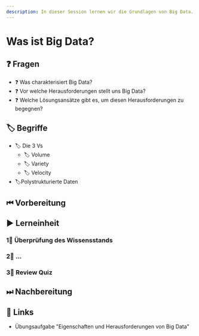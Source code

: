 ```yaml
---
description: In dieser Session lernen wir die Grundlagen von Big Data.
---
```


# Was ist Big Data?

## ❓ Fragen

* ❓ Was charakterisiert Big Data?
* ❓ Vor welche Herausforderungen stellt uns Big Data?
* ❓ Welche Lösungsansätze gibt es, um diesen Herausforderungen zu begegnen?

## 🏷 Begriffe

* 🏷 Die 3 Vs
  * 🏷 ​Volume
  * 🏷 Variety
  * 🏷 Velocity
* 🏷Polystrukturierte Daten

## ⏮ Vorbereitung

## ▶ Lerneinheit

### 1⃣ Überprüfung des Wissensstands

### 2⃣ ...

### 3⃣ Review Quiz

## ⏭ Nachbereitung

## 🔗 Links

* Übungsaufgabe "Eigenschaften und Herausforderungen von Big Data"

